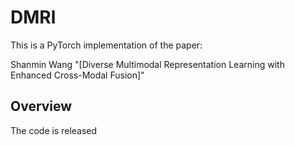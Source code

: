 # DMRl

This is a PyTorch implementation of the paper:

Shanmin Wang "[Diverse Multimodal Representation Learning with Enhanced Cross-Modal Fusion]"

## Overview

The code is released
